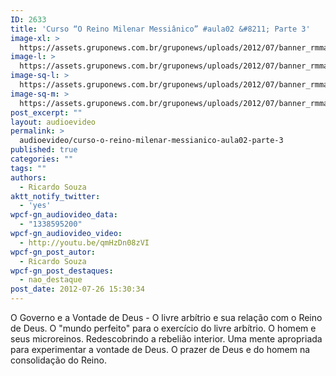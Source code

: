 ```yaml
---
ID: 2633
title: 'Curso “O Reino Milenar Messiânico” #aula02 &#8211; Parte 3'
image-xl: >
  https://assets.gruponews.com.br/gruponews/uploads/2012/07/banner_rmma2-pt3.jpg
image-l: >
  https://assets.gruponews.com.br/gruponews/uploads/2012/07/banner_rmma2-pt3.jpg
image-sq-l: >
  https://assets.gruponews.com.br/gruponews/uploads/2012/07/banner_rmma2-pt3.jpg
image-sq-m: >
  https://assets.gruponews.com.br/gruponews/uploads/2012/07/banner_rmma2-pt3-720x320.jpg
post_excerpt: ""
layout: audioevideo
permalink: >
  audioevideo/curso-o-reino-milenar-messianico-aula02-parte-3
published: true
categories: ""
tags: ""
authors:
  - Ricardo Souza
aktt_notify_twitter:
  - 'yes'
wpcf-gn_audiovideo_data:
  - "1338595200"
wpcf-gn_audiovideo_video:
  - http://youtu.be/qmHzDn08zVI
wpcf-gn_post_autor:
  - Ricardo Souza
wpcf-gn_post_destaques:
  - nao_destaque
post_date: 2012-07-26 15:30:34
---
```

O Governo e a Vontade de Deus - O livre arbítrio e sua relação com o Reino de Deus. O "mundo perfeito" para o exercício do livre arbítrio. O homem e seus microreinos. Redescobrindo a rebelião interior. Uma mente apropriada para experimentar a vontade de Deus. O prazer de Deus e do homem na consolidação do Reino.
<div></div>